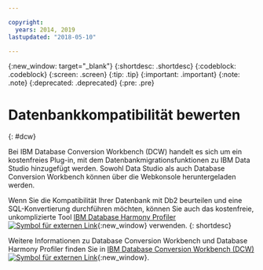 ```yaml
---

copyright:
  years: 2014, 2019
lastupdated: "2018-05-10"

---
```


<!-- Attribute definitions --> 
{:new_window: target="_blank"}
{:shortdesc: .shortdesc}
{:codeblock: .codeblock}
{:screen: .screen}
{:tip: .tip}
{:important: .important}
{:note: .note}
{:deprecated: .deprecated}
{:pre: .pre}

# Datenbankkompatibilität bewerten
{: #dcw}

Bei IBM Database Conversion Workbench (DCW) handelt es sich um ein kostenfreies Plug-in, mit dem Datenbankmigrationsfunktionen zu IBM Data Studio hinzugefügt werden. Sowohl Data Studio als auch Database Conversion Workbench können über die Webkonsole heruntergeladen werden.

Wenn Sie die Kompatibilität Ihrer Datenbank mit Db2 beurteilen und eine SQL-Konvertierung durchführen möchten, können Sie auch das kostenfreie, unkomplizierte Tool [IBM Database Harmony Profiler ![Symbol für externen Link](../../icons/launch-glyph.svg "Symbol für externen Link")](https://www.ibm.com/developerworks/community/blogs/05901c97-75b2-47a1-9c32-25f748855913/entry/Introducing_DCW_Lite?lang=en){:new_window} verwenden.
{: shortdesc}

Weitere Informationen zu Database Conversion Workbench und Database Harmony Profiler finden Sie in [IBM Database Conversion Workbench (DCW) ![Symbol für externen Link](../../icons/launch-glyph.svg "Symbol für externen Link")](https://www.ibm.com/support/knowledgecenter/en/SS6NHC/com.ibm.swg.im.dashdb.apdv.porting.doc/doc/c_compat_dcw.html){:new_window}.
